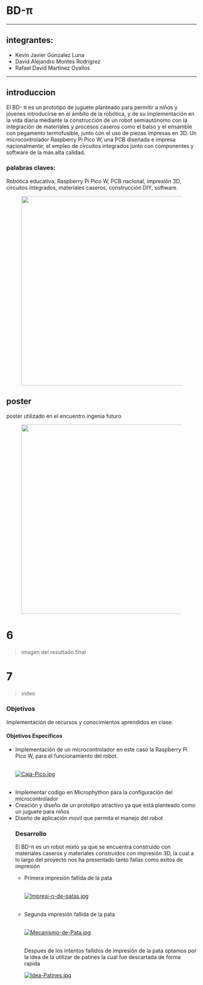 # BD-π

------------
## integrantes: 
* Kevin Javier Gonzalez Luna
* David Alejandro Montes Rodrigrez
* Rafael David Martinez Ovallos
------------

## introduccion

El BD- π es un prototipo de juguete planteado para permitir a niños y jóvenes introducirse en el ámbito de la robótica, y de su implementación en la vida diaria mediante la construcción de un robot semiautónomo con la integración de materiales y procesos caseros como el balso y el ensamble con pegamento termofusible, junto con el uso de piezas impresas en 3D. Un microcontrolador Raspberry Pi Pico W, una PCB diseñada e impresa nacionalmente; el empleo de circuitos integrados junto con componentes y software de la más alta calidad.

### palabras claves:
Robótica educativa, Raspberry Pi Pico W, PCB nacional, impresión 3D, circuitos integrados, materiales caseros, construcción DIY, software.

<div align='center'>
<figure> <img src="https://i.postimg.cc/fynFYNHV/BDPI-armado.jpg" alt="" width="500" height="auto"/></br>
<figcaption><b></b></figcaption></figure>
</div>

## poster
poster utilizado en el encuentro ingenia futuro

<div align='center'>
<figure> <img src="https://i.postimg.cc/mZzRC7Rg/image.png" alt="" width="500" height="auto"/></br>
<figcaption><b></b></figcaption></figure>
</div>

# 6
> imagen del resultado final
# 7 
> video

### Objetivos

Implementación de recursos y conocimientos aprendidos en clase.

#### Objetivos Especificos
<ul>
<li>Implementación de un microcontrolador en este caso la Raspberry Pi Pico W, para el funcionamiento del robot.</li>

<br>

[![Caja-Pico.jpg](https://i.postimg.cc/7Z9nVkL5/Caja-Pico.jpg)](https://postimg.cc/3kyG8zmh)

<br>

<li>Implementar codigo en Microphython para la configuración del microcontrolador</li>
<li>Creación y diseño de un prototipo atractivo ya que está planteado como un juguete para niños</li> 
<li>Diseño de aplicación movil que permita el manejo del robot</li>

### Desarrollo
El BD-π es un robot mixto ya que se encuentra construido con materiales caseros y materiales construidos con impresión 3D, la cual a lo largo del proyecto nos ha presentado tanto fallas como exitos de impresión

<ul>
<li>Primera impresión fallida de la pata</li>
<br>

[![Impresi-n-de-patas.jpg](https://i.postimg.cc/sxWJ9GBz/Impresi-n-de-patas.jpg)](https://postimg.cc/gLYRGJqt)

<br>
<li>Segunda impresión fallida de la pata</li>
<br>

[![Mecanismo-de-Pata.jpg](https://i.postimg.cc/5Ncg9gG2/Mecanismo-de-Pata.jpg)](https://postimg.cc/QVb10Qh2)

<br>
Despues de los intentos fallidos de impresión de la pata optamos por la idea de la utilizar de patines la cual fue descartada de forma rapida

<br>

[![Idea-Patines.jpg](https://i.postimg.cc/ncCxZHyJ/Idea-Patines.jpg)](https://postimg.cc/ZCt2xhY7)

<br>
